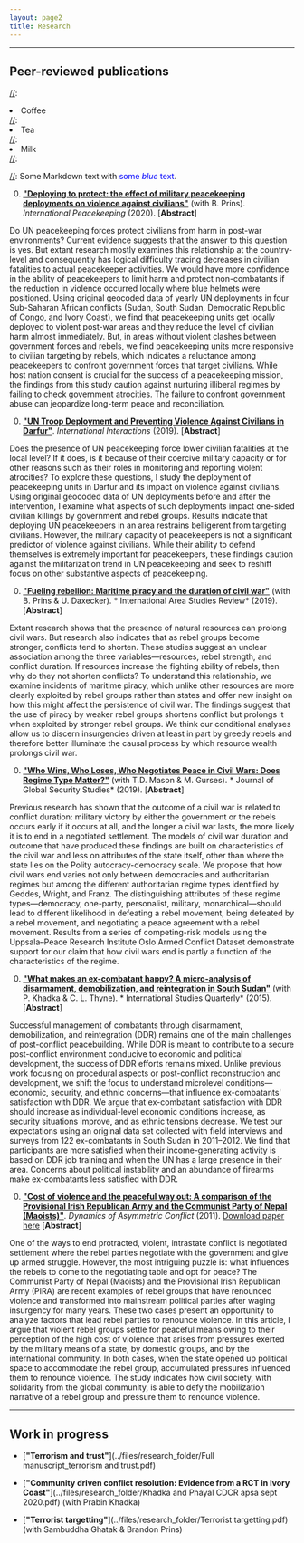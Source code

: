 ```yaml
---
layout: page2
title: Research
---
```

<style>
p.small {
    line-height: 0.5;
}
.abstract {
  display: none;
  padding: 15px 25px;
  margin: 0 5px 10px 5px;
  background-color: #EEE;
}

div .p {
    padding: 5px 0 10px 0;

}
.cl{
    font-weight: bolder;
}

.place_holder {
    height: 10px;
}
</style>



***
## Peer-reviewed publications

[//]:<ol reversed>
[//]:  <li>Coffee</li>
[//]:  <li>Tea</li>
[//]:  <li>Milk</li>
[//]:</ol>

[//]: Some Markdown text with <span style="color:blue">some *blue* text</span>.

0. [**"Deploying to protect: the effect of military peacekeeping deployments on violence against civilians"**](https://doi.org/10.1080/13533312.2019.1660166) (with B. Prins). *International Peacekeeping* (2020). [<a class='cl'>Abstract</a>]
    <p class="abstract">
Do UN peacekeeping forces protect civilians from harm in post-war environments? Current evidence suggests that the answer to this question is yes. But extant research mostly examines this relationship at the country-level and consequently has logical difficulty tracing decreases in civilian fatalities to actual peacekeeper activities. We would have more confidence in the ability of peacekeepers to limit harm and protect non-combatants if the reduction in violence occurred locally where blue helmets were positioned. Using original geocoded data of yearly UN deployments in four Sub-Saharan African conflicts (Sudan, South Sudan, Democratic Republic of Congo, and Ivory Coast), we find that peacekeeping units get locally deployed to violent post-war areas and they reduce the level of civilian harm almost immediately. But, in areas without violent clashes between government forces and rebels, we find peacekeeping units more responsive to civilian targeting by rebels, which indicates a reluctance among peacekeepers to confront government forces that target civilians. While host nation consent is crucial for the success of a peacekeeping mission, the findings from this study caution against nurturing illiberal regimes by failing to check government atrocities. The failure to confront government abuse can jeopardize long-term peace and reconciliation.
    </p> <p> </p>
    
      
    
0. [**"UN Troop Deployment and Preventing Violence Against Civilians in Darfur"**](https://doi.org/10.1080/03050629.2019.1593161). *International Interactions* (2019). [<a class='cl'>Abstract</a>]
    <p class="abstract">
Does the presence of UN peacekeeping force lower civilian fatalities at the local level? If it does, is it because of their coercive military capacity or for other reasons such as their roles in monitoring and reporting violent atrocities? To explore these questions, I study the deployment of peacekeeping units in Darfur and its impact on violence against civilians. Using original geocoded data of UN deployments before and after the intervention, I examine what aspects of such deployments impact one-sided civilian killings by government and rebel groups. Results indicate that deploying UN peacekeepers in an area restrains belligerent from targeting civilians. However, the military capacity of peacekeepers is not a significant predictor of violence against civilians. While their ability to defend themselves is extremely important for peacekeepers, these findings caution against the militarization trend in UN peacekeeping and seek to reshift focus on other substantive aspects of peacekeeping.
    </p> <p> </p> 
    
    
    
    
    
0. [**"Fueling rebellion: Maritime piracy and the duration of civil war"**](https://doi.org/10.1177/2233865919833975) (with B. Prins & U. Daxecker). *
International Area Studies Review* (2019). [<a class='cl'>Abstract</a>]
    <p class="abstract">
Extant research shows that the presence of natural resources can prolong civil wars. But research also indicates that as rebel groups become stronger, conflicts tend to shorten. These studies suggest an unclear association among the three variables—resources, rebel strength, and conflict duration. If resources increase the fighting ability of rebels, then why do they not shorten conflicts? To understand this relationship, we examine incidents of maritime piracy, which unlike other resources are more clearly exploited by rebel groups rather than states and offer new insight on how this might affect the persistence of civil war. The findings suggest that the use of piracy by weaker rebel groups shortens conflict but prolongs it when exploited by stronger rebel groups. We think our conditional analyses allow us to discern insurgencies driven at least in part by greedy rebels and therefore better illuminate the causal process by which resource wealth prolongs civil war.
    </p> <p> </p>
    
    
 0. [**"Who Wins, Who Loses, Who Negotiates Peace in Civil Wars: Does Regime Type Matter?"**](https://doi.org/10.1093/jogss/ogz011) (with T.D. Mason & M. Gurses). *
Journal of Global Security Studies* (2019). [<a class='cl'>Abstract</a>]
    <p class="abstract">
Previous research has shown that the outcome of a civil war is related to conflict duration: military victory by either the government or the rebels occurs early if it occurs at all, and the longer a civil war lasts, the more likely it is to end in a negotiated settlement. The models of civil war duration and outcome that have produced these findings are built on characteristics of the civil war and less on attributes of the state itself, other than where the state lies on the Polity autocracy-democracy scale. We propose that how civil wars end varies not only between democracies and authoritarian regimes but among the different authoritarian regime types identified by Geddes, Wright, and Franz. The distinguishing attributes of these regime types—democracy, one-party, personalist, military, monarchical—should lead to different likelihood in defeating a rebel movement, being defeated by a rebel movement, and negotiating a peace agreement with a rebel movement. Results from a series of competing-risk models using the Uppsala–Peace Research Institute Oslo Armed Conflict Dataset demonstrate support for our claim that how civil wars end is partly a function of the characteristics of the regime.
    </p> <p> </p>
    

0. [**"What makes an ex-combatant happy? A micro-analysis of disarmament, demobilization, and reintegration in South Sudan"**](https://doi.org/10.1111/isqu.12186) (with P. Khadka & C. L. Thyne). *
International Studies Quarterly* (2015). [<a class='cl'>Abstract</a>]
    <p class="abstract">
Successful management of combatants through disarmament, demobilization, and reintegration (DDR) remains one of the main challenges of post-conflict peacebuilding. While DDR is meant to contribute to a secure post-conflict environment conducive to economic and political development, the success of DDR efforts remains mixed. Unlike previous work focusing on procedural aspects or post-conflict reconstruction and development, we shift the focus to understand microlevel conditions—economic, security, and ethnic concerns—that influence ex-combatants' satisfaction with DDR. We argue that ex-combatant satisfaction with DDR should increase as individual-level economic conditions increase, as security situations improve, and as ethnic tensions decrease. We test our expectations using an original data set collected with field interviews and surveys from 122 ex-combatants in South Sudan in 2011–2012. We find that participants are more satisfied when their income-generating activity is based on DDR job training and when the UN has a large presence in their area. Concerns about political instability and an abundance of firearms make ex-combatants less satisfied with DDR.
    </p> <p> </p>
    

0. [**"Cost of violence and the peaceful way out: A comparison of the Provisional Irish Republican Army and the Communist Party of Nepal (Maoists)"**](https://doi.org/10.1080/17467586.2011.575170). *Dynamics of Asymmetric Conflict* (2011). [Download paper here](https://www.researchgate.net/profile/Anup_Phayal/publication/233070516_Cost_of_violence_and_the_peaceful_way_out_A_comparison_of_the_Provisional_Irish_Republican_Army_and_the_Communist_Party_of_Nepal_Maoists/links/5c71f8dea6fdcc471595ff3f/Cost-of-violence-and-the-peaceful-way-out-A-comparison-of-the-Provisional-Irish-Republican-Army-and-the-Communist-Party-of-Nepal-Maoists.pdf) [<a class='cl'>Abstract</a>]
    <p class="abstract">
One of the ways to end protracted, violent, intrastate conflict is negotiated settlement where the rebel parties negotiate with the government and give up armed struggle. However, the most intriguing puzzle is: what influences the rebels to come to the negotiating table and opt for peace? The Communist Party of Nepal (Maoists) and the Provisional Irish Republican Army (PIRA) are recent examples of rebel groups that have renounced violence and transformed into mainstream political parties after waging insurgency for many years. These two cases present an opportunity to analyze factors that lead rebel parties to renounce violence. In this article, I argue that violent rebel groups settle for peaceful means owing to their perception of the high cost of violence that arises from pressures exerted by the military means of a state, by domestic groups, and by the international community. In both cases, when the state opened up political space to accommodate the rebel group, accumulated pressures influenced them to renounce violence. The study indicates how civil society, with solidarity from the global community, is able to defy the mobilization narrative of a rebel group and pressure them to renounce violence.
    </p> <p> </p>
    
***
## Work in progress

* [**"Terrorism and trust"**](../files/research_folder/Full manuscript_terrorism and trust.pdf)

* [**"Community driven conflict resolution: Evidence from a RCT in Ivory Coast"**](../files/research_folder/Khadka and Phayal CDCR apsa sept 2020.pdf) (with Prabin Khadka)

* [**"Terrorist targetting"**](../files/research_folder/Terrorist targetting.pdf) (with Sambuddha Ghatak & Brandon Prins)

<script src="https://code.jquery.com/jquery-latest.min.js"
        type="text/javascript"></script>

<script>
$(document).ready(function(){
  $(document).on('click touchstart','.cl', function() {
    $(this).parent().children(".abstract").fadeToggle();
  });
});
</script>

